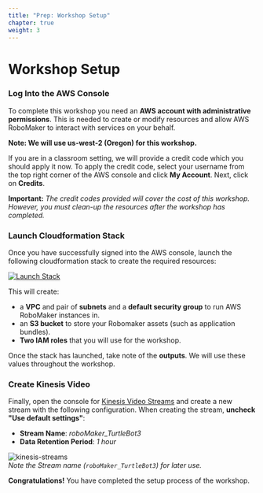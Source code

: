 ```yaml
---
title: "Prep: Workshop Setup"
chapter: true
weight: 3
---
```


# Workshop Setup 

### Log Into the AWS Console

To complete this workshop you need an **AWS account with administrative permissions**. This is needed to create or modify resources and allow AWS RoboMaker to interact with services on your behalf.

**Note: We will use us-west-2 (Oregon) for this workshop.**

If you are in a classroom setting, we will provide a credit code which you should apply it now. To apply the credit code, select your username from the top right corner of the AWS console and click **My Account**. Next, click on **Credits**. 
      
   **Important:** *The credit codes provided will cover the cost of this workshop. However, you must clean-up the resources after the workshop has completed.*

### Launch Cloudformation Stack

Once you have successfully signed into the AWS console, launch the following cloudformation stack to create the required resources:

[![Launch Stack](../../images/launch-stack.svg)](https://console.aws.amazon.com/cloudformation/home#/stacks/new?templateURL=https://s3.amazonaws.com/assets.robomakerworkshops.com/cfn/bootstrap.cfn.yaml)

This will create: 

   - a **VPC** and pair of **subnets** and a **default security group** to run AWS RoboMaker instances in. 
   - an **S3 bucket** to store your Robomaker assets (such as application bundles).
   - **Two IAM roles** that you will use for the workshop.

Once the stack has launched, take note of the **outputs**. We will use these values throughout the workshop. 

### Create Kinesis Video

Finally, open the console for [Kinesis Video Streams](https://console.aws.amazon.com/kinesisvideo/home) and create a new stream with the following configuration. When creating the stream, **uncheck "Use default settings"**:

   - **Stream Name**: *roboMaker_TurtleBot3*
   - **Data Retention Period**: *1 hour*

![kinesis-streams](../../images/kinesis-streams.png)    
*Note the Stream name (`roboMaker_TurtleBot3`) for later use.*

**Congratulations!** You have completed the setup process of the workshop. 
